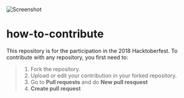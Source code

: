 
![Screenshot](./hacktober.jpg)

# how-to-contribute

 This repository is for the participation in the 2018 Hacktoberfest. 
 To contribute with any repository, you first need to:
 > 1. Fork the repository.
 > 2. Upload or edit your contribution in your forked repository.
 > 3. Go to **Pull requests** and do **New pull resquest**
 > 4. **Create pull request**
